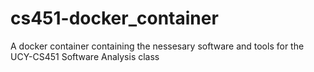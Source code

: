 # cs451-docker_container
A docker container containing the nessesary software and tools for the UCY-CS451 Software Analysis class
